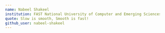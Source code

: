 ```yaml
---
name: Nabeel Shakeel
institution: FAST National University of Computer and Emerging Sciences
quote: Slow is smooth, Smooth is fast!
github_user: nabeel-shakeel
---
```


